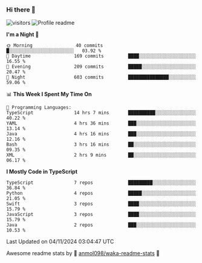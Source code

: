 ### Hi there 👋  
![visitors](https://visitor-badge.laobi.icu/badge?page_id=leverglowh) ![Profile readme](https://github.com/leverglowh/leverglowh/workflows/Profile%20readme/badge.svg?branch=master)

<!--START_SECTION:waka-->
**I'm a Night 🦉** 

```text
🌞 Morning                40 commits          █░░░░░░░░░░░░░░░░░░░░░░░░   03.92 % 
🌆 Daytime                169 commits         ████░░░░░░░░░░░░░░░░░░░░░   16.55 % 
🌃 Evening                209 commits         █████░░░░░░░░░░░░░░░░░░░░   20.47 % 
🌙 Night                  603 commits         ███████████████░░░░░░░░░░   59.06 % 
```


📊 **This Week I Spent My Time On** 

```text
💬 Programming Languages: 
TypeScript               14 hrs 7 mins       ██████████░░░░░░░░░░░░░░░   40.22 % 
YAML                     4 hrs 36 mins       ███░░░░░░░░░░░░░░░░░░░░░░   13.14 % 
Java                     4 hrs 16 mins       ███░░░░░░░░░░░░░░░░░░░░░░   12.16 % 
Bash                     3 hrs 16 mins       ██░░░░░░░░░░░░░░░░░░░░░░░   09.35 % 
XML                      2 hrs 9 mins        ██░░░░░░░░░░░░░░░░░░░░░░░   06.17 % 
```

**I Mostly Code in TypeScript** 

```text
TypeScript               7 repos             █████████░░░░░░░░░░░░░░░░   36.84 % 
Python                   4 repos             █████░░░░░░░░░░░░░░░░░░░░   21.05 % 
Swift                    3 repos             ████░░░░░░░░░░░░░░░░░░░░░   15.79 % 
JavaScript               3 repos             ████░░░░░░░░░░░░░░░░░░░░░   15.79 % 
Java                     2 repos             ███░░░░░░░░░░░░░░░░░░░░░░   10.53 % 
```




 Last Updated on 04/11/2024 03:04:47 UTC
<!--END_SECTION:waka-->


Awesome readme stats by :star2: [anmol098/waka-readme-stats](https://github.com/anmol098/waka-readme-stats) :star2:
